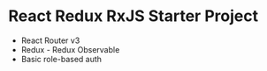 # React Redux RxJS Starter Project

 - React Router v3
 - Redux - Redux Observable
 - Basic role-based auth
